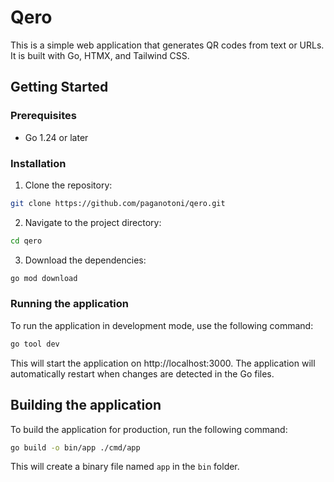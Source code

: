 # Qero

This is a simple web application that generates QR codes from text or URLs. It is built with Go, HTMX, and Tailwind CSS.

## Getting Started

### Prerequisites

- Go 1.24 or later

### Installation

1. Clone the repository:

```sh
git clone https://github.com/paganotoni/qero.git
```

2. Navigate to the project directory:

```sh
cd qero
```

3. Download the dependencies:

```sh
go mod download
```

### Running the application

To run the application in development mode, use the following command:

```sh
go tool dev
```

This will start the application on http://localhost:3000. The application will automatically restart when changes are detected in the Go files.

## Building the application

To build the application for production, run the following command:

```sh
go build -o bin/app ./cmd/app
```

This will create a binary file named `app` in the `bin` folder.
